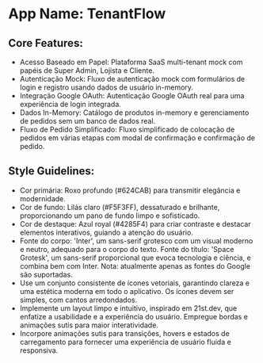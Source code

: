 # **App Name**: TenantFlow

## Core Features:

- Acesso Baseado em Papel: Plataforma SaaS multi-tenant mock com papéis de Super Admin, Lojista e Cliente.
- Autenticação Mock: Fluxo de autenticação mock com formulários de login e registro usando dados de usuário in-memory.
- Integração Google OAuth: Autenticação Google OAuth real para uma experiência de login integrada.
- Dados In-Memory: Catálogo de produtos in-memory e gerenciamento de pedidos sem um banco de dados real.
- Fluxo de Pedido Simplificado: Fluxo simplificado de colocação de pedidos em várias etapas com modal de confirmação e confirmação de pedido.

## Style Guidelines:

- Cor primária: Roxo profundo (#624CAB) para transmitir elegância e modernidade.
- Cor de fundo: Lilás claro (#F5F3FF), dessaturado e brilhante, proporcionando um pano de fundo limpo e sofisticado.
- Cor de destaque: Azul royal (#4285F4) para criar contraste e destacar elementos interativos, guiando a atenção do usuário.
- Fonte do corpo: 'Inter', um sans-serif grotesco com um visual moderno e neutro, adequado para o corpo do texto. Fonte do título: 'Space Grotesk', um sans-serif proporcional que evoca tecnologia e ciência, e combina bem com Inter. Nota: atualmente apenas as fontes do Google são suportadas.
- Use um conjunto consistente de ícones vetoriais, garantindo clareza e uma estética moderna em todo o aplicativo. Os ícones devem ser simples, com cantos arredondados.
- Implemente um layout limpo e intuitivo, inspirado em 21st.dev, que enfatize a usabilidade e a experiência do usuário. Empregue bordas e animações sutis para maior interatividade.
- Incorpore animações sutis para transições, hovers e estados de carregamento para fornecer uma experiência de usuário fluida e responsiva.